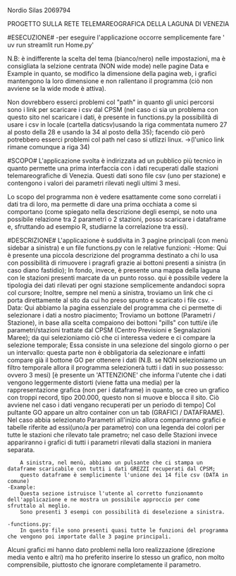 Nordio Silas 2069794

PROGETTO SULLA RETE TELEMAREOGRAFICA DELLA LAGUNA DI VENEZIA


#ESECUZIONE#
    -per eseguire l'applicazione occorre semplicemente fare ' uv run streamlit run Home.py'

N.B: è indifferente la scelta del tema (bianco/nero) nelle impostazioni, ma è consigliata la selzione centrata (NON wide mode) nelle pagine Data e Example in quanto, se modifico la dimensione della pagina web, i grafici mantengono la loro dimensione e non rallentano il programma (ciò non avviene se la wide mode è attiva).

Non dovrebbero esserci problemi col "path" in quanto gli unici percorsi sono i link per scaricare i csv dal CPSM (nel caso ci sia un problema con questo sito nel scaricare i dati, è presente in functions.py la possibilità di usare i csv in locale (cartella daticsv)usando la riga commentata numero 27 al posto della 28 e usando la 34 al posto della 35); facendo ciò però potrebbero esserci problemi col path nel caso si utlizzi linux. ->(l'unico link rimane comunque a riga 34)



#SCOPO#
L'applicazione svolta è indirizzata ad un pubblico più tecnico in quanto permette una prima interfaccia con i dati recuperati dalle stazioni telemareografiche di Venezia.
Questi dati sono file csv (uno per stazione) e contengono i valori dei parametri rilevati negli ultimi 3 mesi.

Lo scopo del programma non è vedere esattamente come sono correlati i dati tra di loro, ma permette di dare una prima occhiata a come si comportano (come spiegato nella descrizione degli esempi, se noto una possibile relazione tra 2 parametri o 2 stazioni, posso scaricare i dataframe e, sfruttando ad esempio R, studiarne la correlazione tra essi).



#DESCRIZIONE#
L'applicazione è suddivita in 3 pagine principali (con menù sidebar a sinistra) e un file functions.py con le relative funzioni:
    -Home: 
        Qui è presente una piccola descrizione del programma destinato a chi lo usa con possibilità di rimuovere i pragrafi grazie ai bottoni presenti a sinistra (in caso diano fastidio);
        In fondo, invece, è presente una mappa della laguna con le stazioni presenti marcate da un punto rosso. 
        qui è possibile vedere la tipologia dei dati rilevati per ogni stazione semplicemente andandoci sopra col cursore;
        Inoltre, sempre nel menù a sinistra, troviamo un link che ci porta direttamente al sito da cui ho preso spunto e scaricato i file csv.
    -Data:
        Qui abbiamo la pagina essenziale del programma che ci permette di selezionare i dati a nostro piacimento;
        Troviamo un bottone (Parametri / Stazione), in base alla scelta compaiono dei bottoni "pills" con tutti/e i/le parametri/stazioni trattate dal CPSM (Centro Previsioni e Segnalazioni Maree); da qui selezioniamo ciò che ci interessa vedere e ci compare la selezione temporale;
        Essa consiste in una selezione del singolo giorno o per un intervallo: questa parte non è obbligatoria da selezionare e infatti compare già il bottone GO per ottenere i dati (N.B. se NON selezioniamo un filtro temporale allora il programma selezionerà tutti i dati in suo possesso: ovvero 3 mesi) 
        [è presente un 'ATTENZIONE' che informa l'utente che i dati vengono leggermente distorti (viene fatta una media) per la rappresentazione grafica (non per i dataframe) in quanto, se creo un grafico con troppi record, tipo 200.000, questo non si muove e blocca il sito. Ciò avviene nel caso i dati vengano recuperati per un periodo di tempo]
        Col pultante GO appare un altro container con un tab (GRAFICI / DATAFRAME).
        Nel caso abbia selezionato Parametri all'inizio allora compariranno grafici e tabelle riferite ad essi(uno/a per parametro) con una legenda dei colori per tutte le stazioni che rilevato tale prametro; nel caso delle Stazioni invece appariranno i grafici di tutti i parametri rilevati dalla stazioni in maniera separata.

        A sinistra, nel menù, abbiamo un pulsante che ci stampa un dataframe scaricabile con tutti i dati GREZZI recuperati dal CPSM;
        questo dataframe è semplicimente l'unione dei 14 file csv (DATA in comune)
    -Example: 
        Questa sezione istruisce l'utente al corretto funzionamnto dell'applicazione e ne mostra un possibile approccio per come sfruttalo al meglio.
        Sono presenti 3 esempi con possibilità di deselezione a sinistra.

    -functions.py:
        In questo file sono presenti quasi tutte le funzioni del programma che vengono poi importate dalle 3 pagine principali.

Alcuni grafici mi hanno dato problemi nella loro realizzazione (direzione media vento e altri) ma ho preferito inserire lo stesso un grafico, non molto comprensibile, piuttosto che ignorare completamente il parametro.



